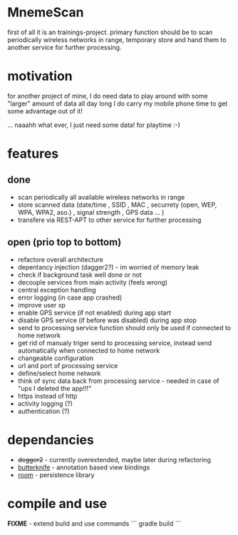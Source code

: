 # MnemeScan
first of all it is an trainings-project.
primary function should be to scan periodically wireless networks in range,
temporary store and hand them to another service for further processing.

# motivation
for another project of mine, I do need data to play around with some "larger" amount of data
all day long I do carry my mobile phone time to get some advantage out of it!

... naaahh what ever, I just need some data! for playtime :-)

# features
## done
* scan periodically all available wireless networks in range
* store scanned data (date/time , SSID , MAC , securrety (open, WEP, WPA, WPA2, aso.) , signal strength , GPS data ... )
* transfere via REST-APT to other service for further processing

## open (prio top to bottom)
* refactore overall architecture
 * depentancy injection (dagger2?) - im worried of memory leak
 * check if background task well done or not
 * decouple services from main activity (feels wrong)
* central exception handling
* error logging (in case app crashed)
* improve user xp
 * enable GPS service (if not enabled) during app start
 * disable GPS service (if before was disabled) during app stop
 * send to processing service function should only be used if connected to home network
 * get rid of manualy triger send to processing service, instead send automatically when connected to home network
* changeable configuration
 * url and port of processing service
 * define/select home network
* think of sync data back from processing service - needed in case of "ups I deleted the app!!!"
* https instead of http
* activity logging (?)
* authentication (?)

# dependancies
* <s>degger2</s> - currently overextended, maybe later during refactoring
* [butterknife](http://jakewharton.github.io/butterknife/) - annotation based view bindings
* [room](https://developer.android.com/topic/libraries/architecture/room.html) - persistence library

# compile and use
**FIXME** - extend build and use commands
´´´
gradle build
´´´
